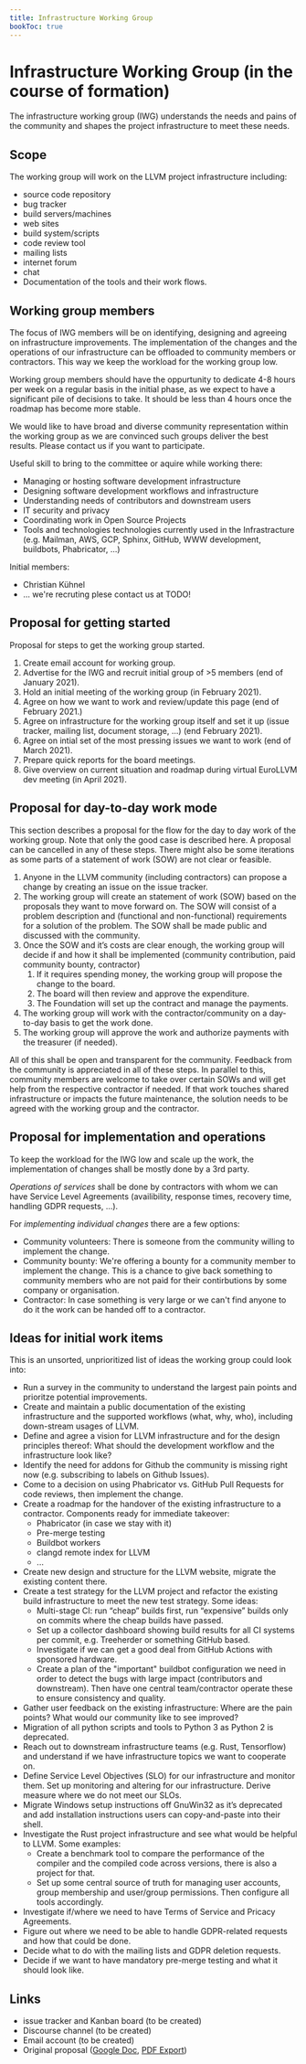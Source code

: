 ```yaml
---
title: Infrastructure Working Group
bookToc: true
---
```

# Infrastructure Working Group (in the course of formation)
The infrastructure working group (IWG) understands the needs and pains of the 
community and shapes the project infrastructure to meet these needs. 

## Scope

The working group will work on the LLVM project infrastructure including:

* source code repository
* bug tracker
* build servers/machines
* web sites
* build system/scripts
* code review tool
* mailing lists
* internet forum
* chat
* Documentation of the tools and their work flows.

## Working group members

The focus of IWG members will be on identifying, designing and agreeing on 
infrastructure improvements. The implementation of the changes and the 
operations of our infrastructure can be offloaded to community members or 
contractors. This way we keep the workload for the working group low.

Working group members should have the oppurtunity to dedicate 4-8 hours per 
week on a regular basis in the initial phase, as we expect to have a significant 
pile of decisions to take. It should be less than 4 hours once the roadmap has 
become more stable.

We would like to have broad and diverse community representation within the 
working group as we are convinced such groups deliver the best results. Please
contact us if you want to participate.

Useful skill to bring to the committee or aquire while working there:
* Managing or hosting software development infrastructure
* Designing software development workflows and infrastructure
* Understanding needs of contributors and downstream users
* IT security and privacy
* Coordinating work in Open Source Projects
* Tools and technologies technologies currently used in the Infrastracture 
  (e.g. Mailman, AWS, GCP, Sphinx, GitHub, WWW development, buildbots, 
  Phabricator, ...)

Initial members:

* Christian Kühnel
* ... we're recruting plese contact us at TODO!

## Proposal for getting started

Proposal for steps to get the working group started.

1. Create email account for working group.
1. Advertise for the IWG and recruit initial group of >5 members (end of 
   January 2021).
1. Hold an initial meeting of the working group (in February 2021).
1. Agree on how we want to work and review/update this page (end of February 
   2021.)
1. Agree on infrastructure for the working group itself and set it up
   (issue tracker, mailing list, document storage, ...) (end February 2021).
1. Agree on intial set of the most pressing issues we want to work (end of 
   March 2021).
1. Prepare quick reports for the board meetings.
1. Give overview on current situation and roadmap during virtual EuroLLVM 
   dev meeting (in April 2021).

## Proposal for day-to-day work mode

This section describes a proposal for the flow for the day to day work of the 
working group. Note that only the good case is described here. A proposal can be
cancelled in any of these steps. There might also be some iterations as some 
parts of a statement of work (SOW) are not clear or feasible.

1. Anyone in the LLVM community (including contractors) can propose a change by 
   creating an issue on the issue tracker. 
1. The working group will create an statement of work (SOW) based on the  
   proposals they want to move forward on. The SOW will consist of a problem 
   description and (functional and non-functional) requirements for a solution 
   of the problem. The SOW shall be made public and discussed with the 
   community.
1. Once the SOW and it’s costs are clear enough, the working group will decide 
   if and how it shall be implemented (community contribution, paid community 
   bounty, contractor)
    1. If it requires spending money, the working group will propose the change 
       to the board.
    1. The board will then review and approve the expenditure.
    1. The Foundation will set up the contract and manage the payments.
1. The working group will work with the contractor/community on a day-to-day 
   basis to get the work done.
1. The working group will approve the work and authorize payments with the 
   treasurer (if needed).

All of this shall be open and transparent for the community. Feedback from the
community is appreciated in all of these steps. In parallel to this, community 
members are welcome to take over certain SOWs and will get help from the 
respective contractor if needed. If that work touches shared infrastructure or 
impacts the future maintenance, the solution needs to be agreed with the 
working group and the contractor.

## Proposal for implementation and operations

To keep the workload for the IWG low and scale up the work, the implementation
of changes shall be mostly done by a 3rd party. 

*Operations of services* shall be done by contractors with whom we can have
Service Level Agreements (availibility, response times, recovery time, 
handling GDPR requests, ...).

For *implementing individual changes* there are a few options:
* Community volunteers: There is someone from the community willing to 
  implement the change.
* Community bounty: We're offering a bounty for a community member to implement
  the change. This is a chance to give back something to community members
  who are not paid for their contirbutions by some company or organisation.
* Contractor: In case something is very large or we can't find anyone to do it
  the work can be handed off to a contractor.


## Ideas for initial work items

This is an unsorted, unprioritized list of ideas the working group could look
into: 

* Run a survey in the community to understand the largest pain points and 
  prioritze potential improvements.
* Create and maintain a public documentation of the existing infrastructure and 
  the supported workflows (what, why, who), including down-stream usages of 
  LLVM.
* Define and agree a vision for LLVM infrastructure and for the design 
  principles thereof: What should the development workflow and the 
  infrastructure look like?
* Identify the need for addons for Github the community is missing right now 
  (e.g. subscribing to labels on Github Issues).
* Come to a decision on using Phabricator vs. GitHub Pull Requests for code
  reviews, then implement the change.
* Create a roadmap for the handover of the existing infrastructure to a 
  contractor. Components ready for immediate takeover:
  * Phabricator (in case we stay with it)
  * Pre-merge testing
  * Buildbot workers
  * clangd remote index for LLVM
  * ...
* Create new design and structure for the LLVM website, migrate the existing 
  content there.
* Create a test strategy for the LLVM project and refactor the existing build 
  infrastructure to meet the new test strategy. Some ideas:
  * Multi-stage CI: run “cheap” builds first, run “expensive” builds only on
    commits where the cheap builds have passed.
  * Set up a collector dashboard showing build results for all CI systems per 
    commit, e.g. Treeherder or something GitHub based.
  * Investigate if we can get a good deal from GitHub Actions with sponsored 
    hardware.
  * Create a plan of the "important" buildbot configuration we need in order to 
    detect the bugs with large impact (contributors and downstream). Then have
    one central team/contractor operate these to ensure consistency and quality.
* Gather user feedback on the existing infrastructure: Where are the pain 
  points? What would our community like to see improved?
* Migration of all python scripts and tools to Python 3 as Python 2 is 
  deprecated.
* Reach out to downstream infrastructure teams (e.g. Rust, Tensorflow) and 
  understand if we have infrastructure topics we want to cooperate on.
* Define Service Level Objectives (SLO) for our infrastructure and monitor 
  them. Set up monitoring and altering for our infrastructure.  Derive measure
  where we do not meet our SLOs.
* Migrate Windows setup instructions off GnuWin32 as it’s deprecated and add
  installation instructions users can copy-and-paste into their shell.
* Investigate the Rust project infrastructure and see what would be helpful to 
  LLVM. Some examples:
  * Create a benchmark tool to compare the performance of the compiler and the
    compiled code across versions, there is also a project for that.
  * Set up some central source of truth for managing user accounts, group
    membership and user/group permissions. Then configure all tools 
    accordingly.
* Investigate if/where we need to have Terms of Service and Pricacy Agreements.
* Figure out where we need to be able to handle GDPR-related requests and
  how that could be done.
* Decide what to do with the mailing lists and GDPR deletion requests.
* Decide if we want to have mandatory pre-merge testing and what it should 
  look like.

## Links
* issue tracker and Kanban board (to be created)
* Discourse channel (to be created)
* Email account (to be created)
* Original proposal ([Google Doc](https://docs.google.com/document/d/1T7dJ9DgrgaJHN1RZ5vhJJ2D9CBwMQl6lOdN41QPsnAg/), 
  [PDF Export](/static/documents/infra-wg/Proposal_Infrastructure_Working_Group_2020-01-11.pdf))